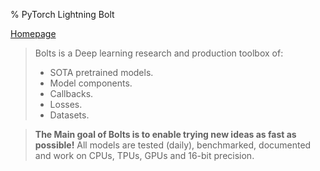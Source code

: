 % PyTorch Lightning Bolt

[Homepage](https://lightning-bolts.readthedocs.io/en/latest/)

> Bolts is a Deep learning research and production toolbox of:
> - SOTA pretrained models.
> - Model components.
> - Callbacks.
> - Losses.
> - Datasets.
    

> **The Main goal of Bolts is to enable trying new ideas as fast as possible!**
All models are tested (daily), benchmarked, documented and work on CPUs, TPUs, GPUs and 16-bit precision.

